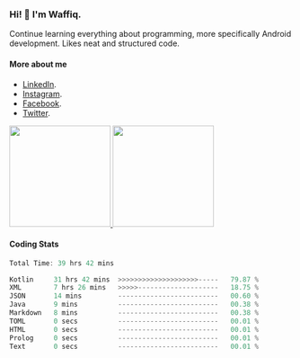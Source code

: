 ### Hi! 👋 I'm Waffiq.

Continue learning everything about programming, more specifically Android development. Likes neat and structured code.

#### More about me 
- [LinkedIn](https://www.linkedin.com/in/waffiqaziz/).
- [Instagram](https://www.instagram.com/waffiqaziz/).
- [Facebook](https://web.facebook.com/WaffiqAziz/).
- [Twitter](https://twitter.com/AzizWaffiq).

<p align="left">
<a href="https://github.com/waffiqaziz">
  <img height="180em" src="https://github-readme-stats-eight-theta.vercel.app/api?username=waffiqaziz&show_icons=true&theme=algolia&include_all_commits=true&count_private=true"/>
  <img height="180em" src="https://github-readme-stats-eight-theta.vercel.app/api/top-langs/?username=waffiqaziz&layout=compact&langs_count=8&theme=algolia"/>
</a>
</p>

#### Coding Stats
<!--START_SECTION:waka-->

```rust
Total Time: 39 hrs 42 mins

Kotlin     31 hrs 42 mins  >>>>>>>>>>>>>>>>>>>>-----   79.87 %
XML        7 hrs 26 mins   >>>>>--------------------   18.75 %
JSON       14 mins         -------------------------   00.60 %
Java       9 mins          -------------------------   00.38 %
Markdown   8 mins          -------------------------   00.38 %
TOML       0 secs          -------------------------   00.01 %
HTML       0 secs          -------------------------   00.01 %
Prolog     0 secs          -------------------------   00.01 %
Text       0 secs          -------------------------   00.01 %
```

<!--END_SECTION:waka-->
